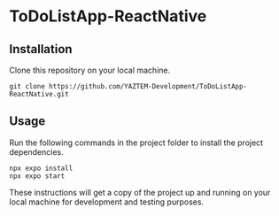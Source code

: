 # ToDoListApp-ReactNative


## Installation

Clone this repository on your local machine.

```
git clone https://github.com/YAZTEM-Development/ToDoListApp-ReactNative.git
```


## Usage

Run the following commands in the project folder to install the project dependencies.

```
npx expo install
npx expo start
```
These instructions will get a copy of the project up and running on your local machine for development and testing purposes.
